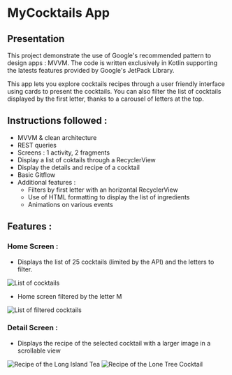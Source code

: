 # MyCocktails App

## Presentation

This project demonstrate the use of Google's recommended pattern to design apps : MVVM.
The code is written exclusively in Kotlin supporting the latests features provided by Google's JetPack Library. 

This app lets you explore cocktails recipes through a user friendly interface using cards to present the cocktails. You can also filter
the list of cocktails displayed by the first letter, thanks to a carousel of letters at the top. 

## Instructions followed :

- MVVM & clean architecture
- REST queries
- Screens : 1 activity, 2 fragments
- Display a list of coktails through a RecyclerView
- Display the details and recipe of a cocktail 
- Basic Gitflow
- Additional features :
	- Filters by first letter with an horizontal RecyclerView
	- Use of HTML formatting to display the list of ingredients
	- Animations on various events 
	
## Features :

### Home Screen :

- Displays the list of 25 cocktails (limited by the API) and the letters to filter.

<img src="screenshots/home_screen.jpg" alt="List of cocktails"> 

- Home screen filtered by the letter M

<img src="screenshots/home_screen_filtered.jpg" alt="List of filtered cocktails">

### Detail Screen : 

- Displays the recipe of the selected cocktail with a larger image in a scrollable view

<img src="screenshots/detail_screen1.jpg" alt="Recipe of the Long Island Tea"> <img src="screenshots/detail_screen2.jpg" alt="Recipe of the Lone Tree Cocktail">

